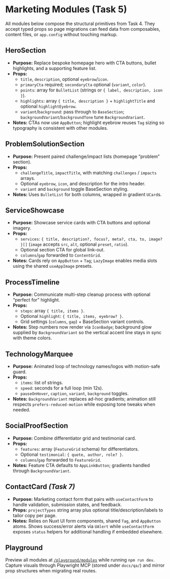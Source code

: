 # Marketing Modules (Task 5)

All modules below compose the structural primitives from Task 4. They accept typed props so page migrations can feed data from composables, content files, or `app.config` without touching markup.

## HeroSection
- **Purpose:** Replace bespoke homepage hero with CTA buttons, bullet highlights, and a supporting feature list.
- **Props:**
  - `title`, `description`, optional `eyebrow`/`icon`.
  - `primaryCta` required; `secondaryCta` optional (`variant`, `color`).
  - `points`: array for `BulletList` (strings or `{ label, description, icon }`).
  - `highlights`: array `{ title, description }` + `highlightTitle` and optional `highlightEyebrow`.
  - `variant`/`background`: pass through to `BaseSection`; `backgroundVariant`/`backgroundTone` tune `BackgroundVariant`.
- **Notes:** CTAs now use `AppButton`; highlight eyebrow reuses `Tag` sizing so typography is consistent with other modules.

## ProblemSolutionSection
- **Purpose:** Present paired challenge/impact lists (homepage “problem” section).
- **Props:**
  - `challengeTitle`, `impactTitle`, with matching `challenges` / `impacts` arrays.
  - Optional `eyebrow`, `icon`, and description for the intro header.
  - `variant` and `background` toggle BaseSection styling.
- **Notes:** Uses `BulletList` for both columns, wrapped in gradient `UCard`s.

## ServiceShowcase
- **Purpose:** Showcase service cards with CTA buttons and optional imagery.
- **Props:**
  - `services`: `{ title, description?, focus?, meta?, cta, to, image? }[]` (`image` accepts `src`, `alt`, optional `preset`, `ratio`).
  - Optional section CTA for global link-out.
  - `columns`/`gap` forwarded to `ContentGrid`.
- **Notes:** Cards rely on `AppButton` + `Tag`; `LazyImage` enables media slots using the shared `useAppImage` presets.

## ProcessTimeline
- **Purpose:** Communicate multi-step cleanup process with optional “perfect for” highlight.
- **Props:**
  - `steps`: array `{ title, items }`.
  - Optional `highlight`: `{ title, items, eyebrow? }`.
  - Grid settings (`columns`, `gap`) + BaseSection variant controls.
- **Notes:** Step numbers now render via `IconBadge`; background glow supplied by `BackgroundVariant` so the vertical accent line stays in sync with theme colors.

## TechnologyMarquee
- **Purpose:** Animated loop of technology names/logos with motion-safe guard.
- **Props:**
  - `items`: list of strings.
  - `speed`: seconds for a full loop (min 12s).
  - `pauseOnHover`, `caption`, `variant`, `background` toggles.
- **Notes:** `BackgroundVariant` replaces ad-hoc gradients; animation still respects `prefers-reduced-motion` while exposing tone tweaks when needed.

## SocialProofSection
- **Purpose:** Combine differentiator grid and testimonial card.
- **Props:**
  - `features`: array (`FeatureGrid` schema) for differentiators.
  - Optional `testimonial`: `{ quote, author, role? }`.
  - `columns`/`gap` forwarded to `FeatureGrid`.
- **Notes:** Feature CTA defaults to `AppLinkButton`; gradients handled through `BackgroundVariant`.

## ContactCard *(Task 7)*
- **Purpose:** Marketing contact form that pairs with `useContactForm` to handle validation, submission states, and feedback.
- **Props:** `projectTypes` string array plus optional title/description/labels to tailor copy per page.
- **Notes:** Relies on Nuxt UI form components, shared `Tag`, and `AppButton` atoms. Shows success/error alerts via `UAlert` while `useContactForm` exposes `status` helpers for additional handling if embedded elsewhere.

## Playground
Preview all modules at [`/playground/modules`](http://localhost:3000/playground/modules) while running `npm run dev`. Capture visuals through Playwright MCP (stored under `docs/qa/`) and mirror prop structures when migrating real routes.
